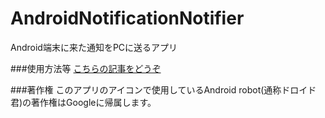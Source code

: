 ﻿# AndroidNotificationNotifier
Android端末に来た通知をPCに送るアプリ

###使用方法等
[こちらの記事をどうぞ](http://blog.hatena.ne.jp/voTov/votov.hatenadiary.com/edit?entry=6653586347155820863)

###著作権
このアプリのアイコンで使用しているAndroid robot(通称ドロイド君)の著作権はGoogleに帰属します。
